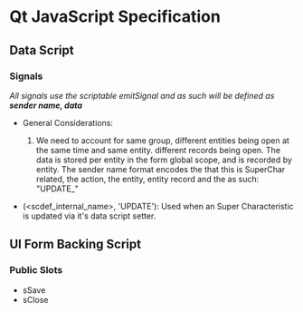 Qt JavaScript Specification
==============================

## Data Script

### Signals
_All signals use the scriptable emitSignal and as such will be defined as *__sender name, data__*_

* General Considerations:
	1) We need to account for same group, different entities being open at the same time and same entity. different records being open.  The data is stored per entity in the form global scope, and is recorded by entity.  The sender name format encodes the that this is SuperChar related, the action, the entity, entity record and the as such: "UPDATE_"

* (<scdef_internal_name>, 'UPDATE'): Used when an Super Characteristic is updated via it's data script setter.  

## UI Form Backing Script

### Public Slots

* sSave
* sClose
